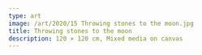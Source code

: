 ```yaml
---
type: art
image: /art/2020/15 Throwing stones to the moon.jpg
title: Throwing stones to the moon
description: 120 × 120 cm, Mixed media on canvas
---
```

